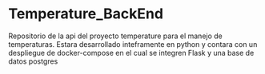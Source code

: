 # Temperature_BackEnd
Repositorio de la api del proyecto temperature para el manejo de temperaturas. Estara desarrollado inteframente en python y contara con un despliegue de docker-compose en el cual se integren Flask y una base de datos postgres

